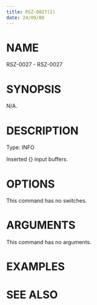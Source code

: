 ```yaml
---
title: RSZ-0027(2)
date: 24/09/08
---
```


# NAME

RSZ-0027 - RSZ-0027

# SYNOPSIS

N/A.

# DESCRIPTION

Type: INFO

Inserted {} input buffers.

# OPTIONS

This command has no switches.

# ARGUMENTS

This command has no arguments.

# EXAMPLES

# SEE ALSO
